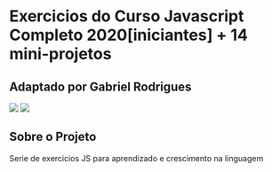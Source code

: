 # Exercicios do Curso Javascript Completo 2020[iniciantes] + 14 mini-projetos

## Adaptado por Gabriel Rodrigues

![](https://img.shields.io/github/languages/top/Gabriel4420/projetos) ![](https://img.shields.io/github/languages/count/Gabriel4420/projetos)


## Sobre o Projeto

Serie de exercicios JS para aprendizado e crescimento na linguagem


